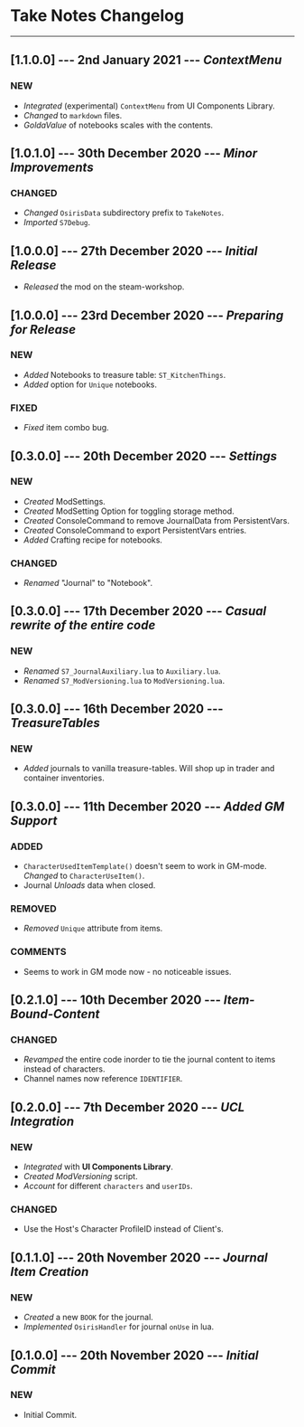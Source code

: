 # Take Notes Changelog

----------

## [1.1.0.0] --- 2nd January 2021 --- **_ContextMenu_**

### NEW

* _Integrated_ (experimental) `ContextMenu` from UI Components Library.
* _Changed_ to `markdown` files.
* _GoldaValue_ of notebooks scales with the contents.

## [1.0.1.0] --- 30th December 2020 --- **_Minor Improvements_**

### CHANGED

* _Changed_ `OsirisData` subdirectory prefix to `TakeNotes`.
* _Imported_ `S7Debug`.

## [1.0.0.0] --- 27th December 2020 --- **_Initial Release_**

* _Released_ the mod on the steam-workshop.

## [1.0.0.0] --- 23rd December 2020 --- **_Preparing for Release_**

### NEW

* _Added_ Notebooks to treasure table: `ST_KitchenThings`.
* _Added_ option for `Unique` notebooks.

### FIXED

* _Fixed_ item combo bug.

## [0.3.0.0] --- 20th December 2020 --- **_Settings_**

### NEW

* _Created_ ModSettings.
* _Created_ ModSetting Option for toggling storage method.
* _Created_ ConsoleCommand to remove JournalData from PersistentVars.
* _Created_ ConsoleCommand to export PersistentVars entries.
* _Added_ Crafting recipe for notebooks.

### CHANGED

* _Renamed_ "Journal" to "Notebook".

## [0.3.0.0] --- 17th December 2020 --- **_Casual rewrite of the entire code_**

### NEW

* _Renamed_ `S7_JournalAuxiliary.lua` to `Auxiliary.lua`.
* _Renamed_ `S7_ModVersioning.lua` to `ModVersioning.lua`.


## [0.3.0.0] --- 16th December 2020 --- **_TreasureTables_**

### NEW

* _Added_ journals to vanilla treasure-tables. Will shop up in trader and container inventories.

## [0.3.0.0] --- 11th December 2020 --- **_Added GM Support_**

### ADDED

* `CharacterUsedItemTemplate()` doesn't seem to work in GM-mode. _Changed_ to `CharacterUseItem()`.
* Journal _Unloads_ data when closed.

### REMOVED

* _Removed_ `Unique` attribute from items.

### COMMENTS

* Seems to work in GM mode now - no noticeable issues.

## [0.2.1.0] --- 10th December 2020 --- **_Item-Bound-Content_**

### CHANGED

* _Revamped_ the entire code inorder to tie the journal content to items instead of characters.
* Channel names now reference `IDENTIFIER`.

## [0.2.0.0] --- 7th December 2020 --- **_UCL Integration_**

### NEW

* _Integrated_ with **UI Components Library**.
* _Created_ *ModVersioning* script.
* _Account_ for different `characters` and `userIDs`.

### CHANGED

* Use the Host's Character ProfileID instead of Client's.
## [0.1.1.0] --- 20th November 2020 --- **_Journal Item Creation_**

### NEW

* _Created_ a new `BOOK` for the journal.
* _Implemented_ `OsirisHandler` for journal `onUse` in lua.

## [0.1.0.0] --- 20th November 2020 --- **_Initial Commit_**

### NEW

* Initial Commit.
